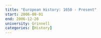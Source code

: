 ```yaml
---
title: "European History: 1650 - Present"
start: 2006-08-01
end: 2006-12-20
university: Grinnell
categories: [History]
---
```

